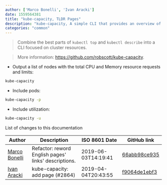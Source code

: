 ```yaml
---
author: ['Marco Bonelli', 'Ivan Aracki']
date: 1559564381
title: "kube-capacity, TLDR Pages"
description: "kube-capacity, A simple CLI that provides an overview of the resource requests, limits, and utilization in a Kubernetes cluster."
categories: "common"
---
```

> Combine the best parts of `kubectl top` and `kubectl describe` into a CLI focused on cluster resources.

> More information: <https://github.com/robscott/kube-capacity>.

- Output a list of nodes with the total CPU and Memory resource requests and limits:

```bash
kube-capacity
```

- Include pods:

```bash
kube-capacity -p
```

- Include utilization:

```bash
kube-capacity -u
```
List of changes to this documentation


Author | Description | ISO 8601 Date | GitHub link
------|-----|-----|-----
[Marco Bonelli](mailto:marco@mebeim.net) | Refactor: reword English pages' links' descriptions. | 2019-06-03T14:19:41 | [66abb98ce935](https://github.com/tldr-pages/tldr/commit/66abb98ce935c0f4516bf30c4d6da72180d5a3ab)
[Ivan Aracki](mailto:aracki.ivan@gmail.com) | kube-capacity: add page (#2864) | 2019-04-04T20:43:55 | [f9064de1ebf3](https://github.com/tldr-pages/tldr/commit/f9064de1ebf3ae5b4d1282e99d7d0d8f59386dee)

